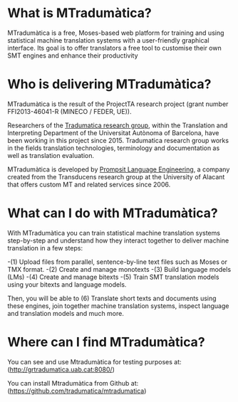 # What is MTradumàtica?
MTradumàtica is a free, Moses-based web platform for training and using statistical machine translation systems with a user-friendly graphical interface. Its goal is to offer translators a free tool to customise their own SMT engines and enhance their productivity
# Who is delivering MTradumàtica?
MTradumàtica is the result of the ProjectTA research project (grant number FFI2013-46041-R (MINECO / FEDER, UE)).

Researchers of the [Tradumatica research group](http://grupsderecerca.uab.cat/tradumatica/en), within the Translation and Interpreting Department of the Universitat Autònoma of Barcelona, have been working in this project since 2015. Tradumatica research group works in the fields translation technologies, terminology and documentation as well as translation evaluation.

MTradumàtica is developed by [Prompsit Language Engineering](http://www.prompsit.com/home), a company created from the Transducens research group at the University of Alacant that offers custom MT and related services since 2006.

# What can I do with MTradumàtica?
With MTradumàtica you can train statistical machine translation systems step-by-step and understand how they interact together to deliver machine translation in a few steps:

-(1) Upload files from  parallel, sentence-by-line text files such as Moses or TMX format.
-(2) Create and manage monotexts
-(3) Build language models (LMs)
-(4) Create and manage bitexts
-(5) Train SMT translation models using your bitexts and language models. 

Then, you will be able to (6) Translate short texts and documents using these engines, join together machine translation systems, inspect language and translation models and much more. 

# Where can I find MTradumàtica? 
You can see and use Mtradumàtica for testing purposes at: (http://grtradumatica.uab.cat:8080/)

You can install Mtradumàtica from Github at: (https://github.com/tradumatica/mtradumatica)


